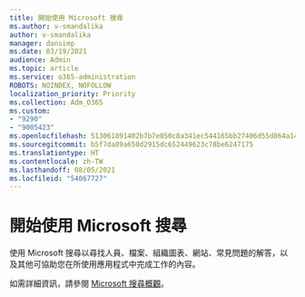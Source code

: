 ```yaml
---
title: 開始使用 Microsoft 搜尋
ms.author: v-smandalika
author: v-smandalika
manager: dansimp
ms.date: 03/19/2021
audience: Admin
ms.topic: article
ms.service: o365-administration
ROBOTS: NOINDEX, NOFOLLOW
localization_priority: Priority
ms.collection: Adm_O365
ms.custom:
- "9290"
- "9005423"
ms.openlocfilehash: 513061891402b7b7e050c8a341ec544165bb27406d55d864a14641cd1f1e63c7
ms.sourcegitcommit: b5f7da89a650d2915dc652449623c78be6247175
ms.translationtype: HT
ms.contentlocale: zh-TW
ms.lasthandoff: 08/05/2021
ms.locfileid: "54067727"
---
```

# <a name="get-started-with-microsoft-search"></a>開始使用 Microsoft 搜尋

使用 Microsoft 搜尋以尋找人員、檔案、組織圖表、網站、常見問題的解答，以及其他可協助您在所使用應用程式中完成工作的內容。

如需詳細資訊，請參閱 [Microsoft 搜尋概觀](https://docs.microsoft.com/microsoftsearch/overview-microsoft-search)。